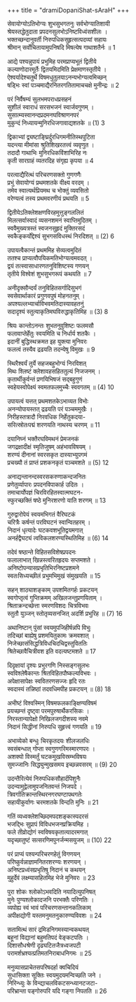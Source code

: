 +++
title = "dramiDopaniShat-sAraH"
+++


सेवायोग्योऽतिभोग्यः शुभसुभगतनुः सर्वभोग्यातिशायी  
श्रेयस्तद्धेतुदाता प्रपदनसुलभोऽनिष्टविध्वंसशीलः ।  
भक्तच्छन्दानुवर्ती निरुपधिकसुहृत्सत्पदव्यां सहायः  
श्रीमान् सर्वोचितायामुपनिषदि मिषत्येष गाथाशतैर्नः ॥ 1  

आद्ये पश्यन्नुपायं प्रभुमिह परमप्राप्यभूतं द्वितीये  
कल्याणोदारमूर्तेः द्वितयमिदमिति प्रेक्षमाणस्तृतीये ।  
ऐश्वर्यादेश्चतुर्थे विषमधुतुलयाऽनन्यभोग्यत्वमिच्छन्  
षड्भिः स्वां पञ्चमाद्यैरनितरगतितामाचचक्षे मुनीन्द्रः ॥ 2  

परं निर्वैषम्यं सुलभमपराधप्रसहनं  
सुशीलं स्वाराधं सरसभजनं स्वार्जवगुणम् ।  
सुसात्म्यस्वानन्दप्रदमनघविश्राणनपरं  
मुकुन्दं निध्यायन्मुनिरधिजगावाद्यशतके ॥ (1) 3  

द्विकाभ्यां द्व्यष्टाङ्घ्रिर्दुरधिगमनीतिस्थपुटिता  
यदन्त्या मीमांसा श्रुतिशिखरतत्त्वं व्यवृणुत ।  
तदादौ गाथाभिः मुनिरधिकविंशाभिरिह नः  
कृती सारग्राहं व्यतरदिह संगृह्य कृपया ॥ 4  

परत्वाद्यैरित्थं परिचरणसक्तो गुणगणैः  
प्रभुं सेवायोग्यं प्रथमशतके वीक्ष्य वरदम् ।  
तमेव स्वात्यर्थप्रियमथ च भोक्तुं व्यवसितो  
वरेण्यत्वं तस्य प्रथमवरणीयं प्रथयति ॥ 5  

द्वितीयेऽतिक्लेशक्षणविरहमुत्तुङ्गललितं  
मिलत्सर्वास्वादं व्यसनशमनं स्वाप्तिमुदितम् ।  
स्ववैमुख्यत्रस्तं स्वजनसुहृदं मुक्तिरसदं  
स्वकैङ्कर्योद्देश्यं सुभगसविधस्थं निरदिशत् ॥ (2) 6  

उपायत्वैकान्तं प्रथममिह सेव्यत्वमुदितं  
ततश्च प्राप्यत्वौपयिकमतिभोग्यत्वमवदत् ।  
द्वयं तत्स्वासाधारणतनुविशिष्टस्य गणयन्  
तृतीये विश्वेशं शुभसुभगरूपं कथयति ॥ 7  

अनीदृक्सौन्दर्यं तनुविहितसर्गादिसुभगं  
स्वसेवार्थाकारं प्रगुणवपुषं मोहनतनुम् ।  
अपश्यल्लभ्यार्चाविभवमतिदास्यावहतनुं  
सदादृश्यं स्तुत्याकृतिमघविरुद्धाकृतिमिह ॥ (3) 8  

श्रियः कान्तोऽनन्तः शुभतनुवुशिष्टः फलमसौ  
फलावाप्तेर्हेतुः स्वयमिति च निर्धार्य शतकैः ।  
इदानीं बुद्धिस्थक्रमत इह युक्त्या मुनिवरः  
फलत्वं तस्यैव द्रढयति तदन्येषु विमुखः ॥ 9  

स्थिरैश्वर्यं तुर्ये सहजबहुभोग्यं निरविशत्  
मिथः श्लिष्टं क्लेशावहसहिततुल्यं निजजनम् ।  
कृतार्थीकुर्वन्तं प्रणयिभिषजं सद्बहुगुणं  
स्वहेयस्वोपेक्ष्यं स्वमतफलमुच्चैः स्ववगतम् ॥ (4) 10  

उपायत्वं यत्तत् प्रथमशतकेऽभाव्यत विभोः  
अनन्योपायस्तत् द्रढयति परं पञ्चममुखैः ।  
निरीहस्तत्रादौ निरवधिक निर्हेतुकदया-  
सरित्स्रोतःपद्मं शरणयति नाथस्य चरणम् ॥ 11  

दयानिघ्नं भक्तैरघविमथनं प्रेमजनकं  
जगद्रक्षादीक्षं स्मृतिजुषम् अहंभावविषयम् ।  
शरण्यं दीनानां स्वरसकृत दास्याभ्युपगमं  
प्रचख्यौ तं प्राप्तं प्रशकनकृतं पञ्चमशते ॥ (5) 12  

अनाद्यन्तानन्दस्वरसकरुणाकन्दजनितः  
प्रणेतुर्व्यापारः प्रपदनविपाकार्ह उदितः ।  
तमाचार्योपज्ञं चिरविरहितस्वात्मघटन-  
स्फुरच्छक्तिं षष्ठे मुनिरशरणो याति शरणम् ॥ 13  

गुरुद्वारोपेयं स्वयमभिगतं वैरिघटकं  
चरित्रैः कर्षन्तं परविघटनं स्वान्वितहरम् ।  
निदानं धृत्यादेः घटकवशभूतिद्वयमगात्  
अनर्हद्वैघट्यं त्वविकलशरण्यस्थितिमिह ॥ (6) 14  

तदेवं षष्ठान्ते विहितसविशेषप्रपदनः  
फलालाभात् खिन्नस्त्वरितहृदयः सप्तमशते ।  
अनिष्टोपन्यासप्रभृतिभिरनिष्टप्रशमने  
स्वतःसिध्यच्छीलं प्रभुमभिमुखं संमुखयति ॥ 15  

सहन् शाठ्याशङ्काम् उपशमितगर्हः प्रकटयन्  
स्वगोप्तृत्वं गुप्तिक्रमम् अखिलजन्तुप्रणयिताम् ।  
श्रिताक्रन्दच्छेत्ता स्मरणविशदः चित्रविभवः  
स्तुतौ युञ्जन् स्तोतृव्यसनजित् अदर्शि प्रभुरिह ॥ (7) 16  

अथानिष्टान् पुंसां स्वयमुपजिहीर्षन्नपि विभुः  
तदिच्छां बाह्येषु प्रशमयितुकामः क्रमवशात् ।  
निजेच्छासंसिद्धत्रिविधचिदचिद्वस्तुविततिः  
श्रितेच्छावैचित्रीवश इति वदत्यष्टमशते ॥ 17  

दिदृक्षायां दृश्यः प्रभुरगणि निस्सङ्गसुलभः  
स्वविश्लेषैकान्तः श्रितविहितपौष्कल्यविभवः ।  
अपेक्षासापेक्षः स्ववितरणसज्जः हृदि रतः  
स्वदास्यं तन्निष्ठां तदवधिमपीह प्रकटयन् ॥ (8) 18  

अभीष्टं विश्वस्मिन् विषमफलकाङ्क्षिण्यविषमं  
प्रयच्छन्तं दृष्ट्वा परमपुरुषार्थैकरसिकः ।  
निरस्तान्यापेक्षो निखिलजगदीशस्य नवमे  
निदानं सिद्धीनां निरुपधि सुहृत्त्वं गणयति ॥ 19  

अभाव्येको बन्धुः चिरकृतदयः शीलजलधिः  
स्वसंबन्धात् गोप्ता स्वगुणगरिमस्मारणपरः ।  
अशक्यो विस्मर्तुं घटकमुखविस्रम्भविषयः  
सुमज्जानिः सिद्ध्युन्मुखसमय इच्छन्नवसरम् ॥ (9) 20  

उदन्तैरित्येवं निरुपधिकसौहार्दपिशुनैः  
उदन्यामुद्वेलामुपजनितवन्तं निजपदे ।  
त्रिवर्गातिक्रान्तस्थिरनगरघण्टापथगतेः  
सहायीकुर्वाणः चरमशतके विन्दति मुनिः ॥ 21  

गतिं व्यध्वक्लेशच्छिदमपदशङ्कास्पदरसं  
भजद्भिः सुप्रापं विविधभजनप्रक्रियमिह ।  
फले तीव्रोद्योगं स्वविषयकृतात्यादरमगात्  
यदृच्छातुष्टं सत्सरणिमपुनर्जन्मसयुजम् ॥ (10) 22  

परं प्राप्यं पश्यन्परिचरणहेतुं विगणयन्  
परिष्कुर्वन्नाज्ञामनितरशरण्यः शरणयन् ।  
अनिष्टप्रध्वंसप्रभृतिषु निदानं च कथयन्  
मुहुर्देवं लक्ष्म्यासहितमिह भेजे मुनिवरः ॥ 23  

पुरा शोकः श्लोकोऽभवदिति नयादित्युपनिषत्  
मुनेः पुण्यश्लोकादजनि परभक्तैः परिणतिः ।  
व्यपोह्य स्वं भावं परिचरणसन्तानकलिकाम्  
अपीक्षद्योगी यस्तमनुमतनुकारुण्यविवशः ॥ 24  

सतामित्थं सारं द्रमिडनिगमस्यान्वकथयत्  
बहूनां विद्यानां बहुमतिपदं वेङ्कटपतिः ।  
दिशासौधश्रेणी दृढघटितजैत्रध्वजपटी  
परामर्शभ्रश्यत्प्रतिमतनिराबाधनिगमः ॥ 25  

मनुव्यासप्राचेतसपरिषदर्हा क्वचिदियं  
सुधासिक्ता सूक्तिः स्वयमुदयमन्विच्छति जने ।  
निरिन्ध्युः के विन्द्याचलविकटसन्ध्यानटजटा-  
परिभ्रान्ता पङ्गोरुपरि यदि गङ्गा निपतति ॥ 26  
